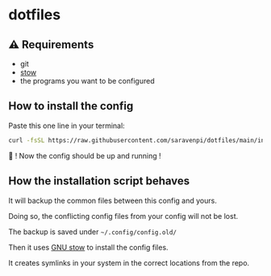 # dotfiles

## ⚠️ Requirements
- git
- [stow](https://www.gnu.org/software/stow/)
- the programs you want to be configured

## How to install the config
Paste this one line in your terminal:
```sh
curl -fsSL https://raw.githubusercontent.com/saravenpi/dotfiles/main/install.sh | bash
``` 
🎉 ! Now the config should be up and running !

## How the installation script behaves
It will backup the common files between this config and yours.

Doing so, the conflicting config files from your config will not be lost.

The backup is saved under `~/.config/config.old/`

Then it uses [GNU stow](https://www.gnu.org/software/stow/) to install the config files.

It creates symlinks in your system in the correct locations from the repo.
